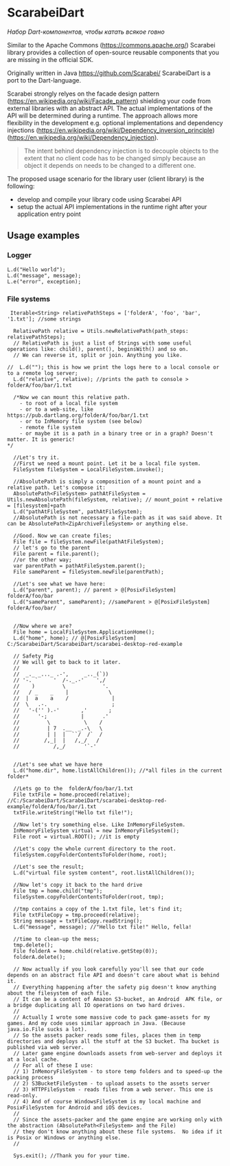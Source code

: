 # ScarabeiDart

*Набор Dart-компонентов, чтобы катать всякое говно*

Similar to the Apache Commons (https://commons.apache.org/) Scarabei library provides a collection of open-source reusable components that you are missing in the official SDK.

Originally written in Java https://github.com/Scarabei/ ScarabeiDart is a port to the Dart-language.

Scarabei strongly relyes on the facade design pattern (https://en.wikipedia.org/wiki/Facade_pattern) shielding your code from external libraries with an abstract API. The actual implementations of the API will be determined during a runtime. The approach allows more flexibility in the development e.g. optional implementations and dependency injections (https://en.wikipedia.org/wiki/Dependency_inversion_principle) (https://en.wikipedia.org/wiki/Dependency_injection).

> The intent behind dependency injection is to decouple objects to the extent that no client code has to be changed simply because an object it depends on needs to be changed to a different one.

The proposed usage scenario for the library user (client library) is the following:
 - develop and compile your library code using Scarabei API
 - setup the actual API implementations in the runtime right after your application entry point
 
## Usage examples
### Logger
```
L.d("Hello world");
L.d("message", message);
L.e("error", exception);
```

### File systems
```
 Iterable<String> relativePathSteps = ['folderA', 'foo', 'bar', '1.txt']; //some strings

  RelativePath relative = Utils.newRelativePath(path_steps: relativePathSteps);
  // RelativePath is just a list of Strings with some useful operations like: child(), parent(), beginsWith() and so on.
  // We can reverse it, split or join. Anything you like.

//  L.d(""); this is how we print the logs here to a local console or to a remote log server;
  L.d("relative", relative); //prints the path to console > folderA/foo/bar/1.txt

  /*Now we can mount this relative path.
    - to root of a local file system
    - or to a web-site, like https://pub.dartlang.org/folderA/foo/bar/1.txt
    - or to InMemory file system (see below)
    - remote file system
    - or maybe it is a path in a binary tree or in a graph? Doesn't matter. It is generic!
*/

  //Let's try it.
  //First we need a mount point. Let it be a local file system.
  FileSystem fileSystem = LocalFileSystem.invoke();

  //AbsolutePath is simply a composition of a mount point and a relative path. Let's compose it:
  AbsolutePath<FileSystem> pathAtFileSystem = Utils.newAbsolutePath(fileSystem, relative); // mount_point + relative = [filesystem]+path
  L.d("pathAtFileSystem", pathAtFileSystem);
  //AbsolutePath is not necessary a file-path as it was said above. It can be AbsolutePath<ZipArchiveFileSystem> or anything else.

  //Good. Now we can create files;
  File file = fileSystem.newFile(pathAtFileSystem);
  // let's go to the parent
  File parent = file.parent();
  //or the other way;
  var parentPath = pathAtFileSystem.parent();
  File sameParent = fileSystem.newFile(parentPath);

  //Let's see what we have here:
  L.d("parent", parent); // parent > @[PosixFileSystem] folderA/foo/bar
  L.d("sameParent", sameParent); //sameParent > @[PosixFileSystem] folderA/foo/bar/


  //Now where we are?
  File home = LocalFileSystem.ApplicationHome();
  L.d("home", home); // @[PosixFileSystem] C:/ScarabeiDart/ScarabeiDart/scarabei-desktop-red-example

  // Safety Pig
  // We will get to back to it later.
  //
  //  _._ _..._ .-',     _.._(`))
  // '-. `     '  /-._.-'    ',/
  //    )         \            '.
  //   / _    _    |             \
  //  |  a    a    /              |
  //  \   .-.                     ;
  //   '-('' ).-'       ,'       ;
  //      '-;           |      .'
  //         \           \    /
  //         | 7  .__  _.-\   \
  //         | |  |  ``/  /`  /
  //        /,_|  |   /,_/   /
  //           /,_/      '`-'


  //Let's see what we have here
  L.d("home.dir", home.listAllChildren()); //*all files in the current folder*

  //Lets go to the  folderA/foo/bar/1.txt
  File txtFile = home.proceed(relative); //C:/ScarabeiDart/ScarabeiDart/scarabei-desktop-red-example/folderA/foo/bar/1.txt
  txtFile.writeString("Hello txt file!");

  //Now let's try something else. Like InMemoryFileSystem.
  InMemoryFileSystem virtual = new InMemoryFileSystem();
  File root = virtual.ROOT(); //it is empty

  //Let's copy the whole current directory to the root.
  fileSystem.copyFolderContentsToFolder(home, root);

  //Let's see the result;
  L.d("virtual file system content", root.listAllChildren());

  //Now let's copy it back to the hard drive
  File tmp = home.child("tmp");
  fileSystem.copyFolderContentsToFolder(root, tmp);

  //tmp contains a copy of the 1.txt file, let's find it;
  File txtFileCopy = tmp.proceed(relative);
  String message = txtFileCopy.readString();
  L.d("message", message); //"Hello txt file!" Hello, fella!

  //time to clean-up the mess;
  tmp.delete();
  File folderA = home.child(relative.getStep(0));
  folderA.delete();

  // Now actually if you look carefully you'll see that our code depends on an abstract file API and doesn't care about what is behind it.
  // Everything happening after the safety pig doesn't know anything about the filesystem of each file.
  // It can be a content of Amazon S3-bucket, an Android  APK file, or a bridge duplicating all IO operations on two hard drives.
  //
  // Actually I wrote some massive code to pack game-assets for my games. And my code uses similar approach in Java. (Because java.io.File sucks a lot).
  // So the assets packer reads some files, places them in temp directories and deploys all the stuff at the S3 bucket. Tha bucket is published via web server.
  // Later game engine downloads assets from web-server and deploys it at a local cache.
  // For all of these I use:
  // 1) InMemoryFileSystem - to store temp folders and to speed-up the packing process
  // 2) S3BucketFileSystem - to upload assets to the assets server
  // 3) HTTPFileSystem - reads files from a web server. This one is read-only.
  // 4) And of course WindowsFileSystem is my local machine and PosixFileSystem for Android and iOS devices.
  //
  // Since the assets-packer and the game engine are working only with the abstraction (AbsolutePath<FileSystem> and the File)
  // they don't know anything about these file systems.  No idea if it is Posix or Windows or anything else.
  //

  Sys.exit(); //Thank you for your time.
  ```

